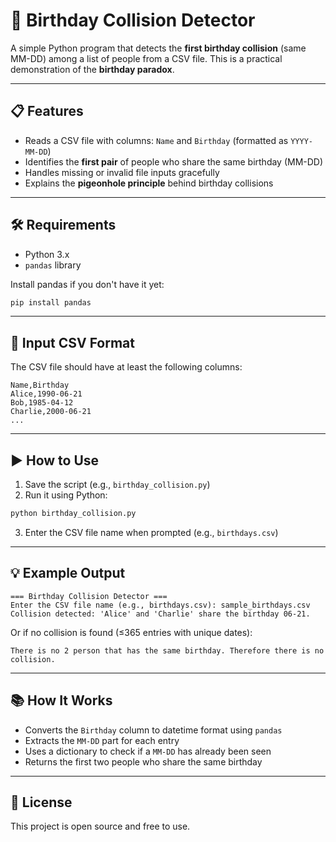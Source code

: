 # 🎂 Birthday Collision Detector

A simple Python program that detects the **first birthday collision** (same MM-DD) among a list of people from a CSV file. This is a practical demonstration of the **birthday paradox**.

---

## 📋 Features

- Reads a CSV file with columns: `Name` and `Birthday` (formatted as `YYYY-MM-DD`)
- Identifies the **first pair** of people who share the same birthday (MM-DD)
- Handles missing or invalid file inputs gracefully
- Explains the **pigeonhole principle** behind birthday collisions

---

## 🛠️ Requirements

- Python 3.x
- `pandas` library

Install pandas if you don't have it yet:

```bash
pip install pandas
```

---

## 📁 Input CSV Format

The CSV file should have at least the following columns:

```
Name,Birthday
Alice,1990-06-21
Bob,1985-04-12
Charlie,2000-06-21
...
```

---

## ▶️ How to Use

1. Save the script (e.g., `birthday_collision.py`)
2. Run it using Python:

```bash
python birthday_collision.py
```

3. Enter the CSV file name when prompted (e.g., `birthdays.csv`)

---

## 💡 Example Output

```
=== Birthday Collision Detector ===
Enter the CSV file name (e.g., birthdays.csv): sample_birthdays.csv
Collision detected: 'Alice' and 'Charlie' share the birthday 06-21.
```

Or if no collision is found (≤365 entries with unique dates):

```
There is no 2 person that has the same birthday. Therefore there is no collision.
```

---

## 📚 How It Works

- Converts the `Birthday` column to datetime format using `pandas`
- Extracts the `MM-DD` part for each entry
- Uses a dictionary to check if a `MM-DD` has already been seen
- Returns the first two people who share the same birthday

---

## 📄 License

This project is open source and free to use.
